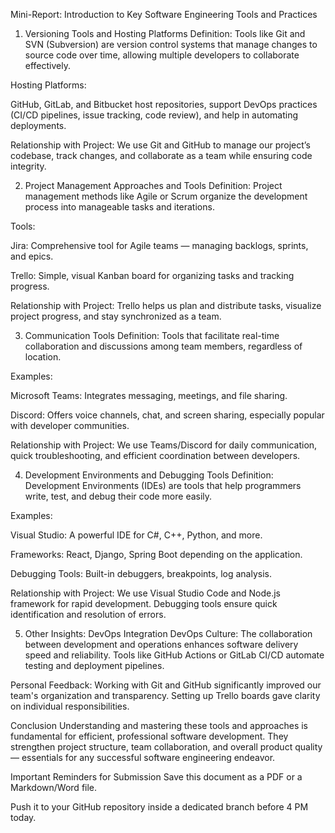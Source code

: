 Mini-Report: Introduction to Key Software Engineering Tools and Practices
1. Versioning Tools and Hosting Platforms
Definition: Tools like Git and SVN (Subversion) are version control systems that manage changes to source code over time, allowing multiple developers to collaborate effectively.

Hosting Platforms:

GitHub, GitLab, and Bitbucket host repositories, support DevOps practices (CI/CD pipelines, issue tracking, code review), and help in automating deployments.

Relationship with Project:
We use Git and GitHub to manage our project’s codebase, track changes, and collaborate as a team while ensuring code integrity.

2. Project Management Approaches and Tools
Definition: Project management methods like Agile or Scrum organize the development process into manageable tasks and iterations.

Tools:

Jira: Comprehensive tool for Agile teams — managing backlogs, sprints, and epics.

Trello: Simple, visual Kanban board for organizing tasks and tracking progress.

Relationship with Project:
Trello helps us plan and distribute tasks, visualize project progress, and stay synchronized as a team.

3. Communication Tools
Definition: Tools that facilitate real-time collaboration and discussions among team members, regardless of location.

Examples:

Microsoft Teams: Integrates messaging, meetings, and file sharing.

Discord: Offers voice channels, chat, and screen sharing, especially popular with developer communities.

Relationship with Project:
We use Teams/Discord for daily communication, quick troubleshooting, and efficient coordination between developers.

4. Development Environments and Debugging Tools
Definition: Development Environments (IDEs) are tools that help programmers write, test, and debug their code more easily.

Examples:

Visual Studio: A powerful IDE for C#, C++, Python, and more.

Frameworks: React, Django, Spring Boot depending on the application.

Debugging Tools: Built-in debuggers, breakpoints, log analysis.

Relationship with Project:
We use Visual Studio Code and Node.js framework for rapid development. Debugging tools ensure quick identification and resolution of errors.

5. Other Insights: DevOps Integration
DevOps Culture:
The collaboration between development and operations enhances software delivery speed and reliability. Tools like GitHub Actions or GitLab CI/CD automate testing and deployment pipelines.

Personal Feedback:
Working with Git and GitHub significantly improved our team's organization and transparency. Setting up Trello boards gave clarity on individual responsibilities.

Conclusion
Understanding and mastering these tools and approaches is fundamental for efficient, professional software development. They strengthen project structure, team collaboration, and overall product quality — essentials for any successful software engineering endeavor.

Important Reminders for Submission
Save this document as a PDF or a Markdown/Word file.

Push it to your GitHub repository inside a dedicated branch before 4 PM today.